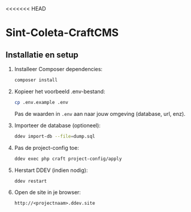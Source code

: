 <<<<<<< HEAD
# Sint-Coleta-CraftCMS

## Installatie en setup

1. Installeer Composer dependencies:
	```sh
	composer install
	```

2. Kopieer het voorbeeld .env-bestand:
	```sh
	cp .env.example .env
	```
	Pas de waarden in `.env` aan naar jouw omgeving (database, url, enz).

3. Importeer de database (optioneel):
	```sh
	ddev import-db --file=dump.sql
	```

4. Pas de project-config toe:
	```sh
	ddev exec php craft project-config/apply
	```

5. Herstart DDEV (indien nodig):
	```sh
	ddev restart
	```

6. Open de site in je browser:
	```
	http://<projectnaam>.ddev.site
	```